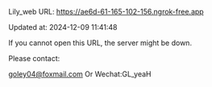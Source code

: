 Lily_web URL: https://ae6d-61-165-102-156.ngrok-free.app

Updated at: 2024-12-09 11:41:48

If you cannot open this URL, the server might be down.

Please contact: 

goley04@foxmail.com Or Wechat:GL_yeaH